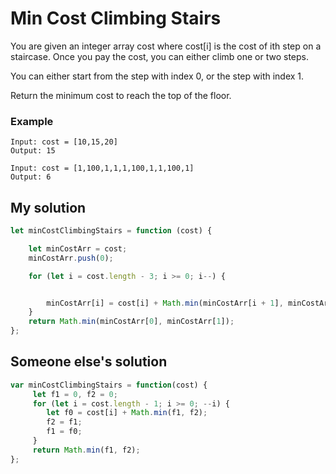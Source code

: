 # Min Cost Climbing Stairs

You are given an integer array cost where cost[i] is the cost of ith step on a staircase. Once you pay the cost, you can either climb one or two steps.

You can either start from the step with index 0, or the step with index 1.

Return the minimum cost to reach the top of the floor.

### Example
```
Input: cost = [10,15,20]
Output: 15

Input: cost = [1,100,1,1,1,100,1,1,100,1]
Output: 6
```

## My solution
```js
let minCostClimbingStairs = function (cost) {

    let minCostArr = cost;
    minCostArr.push(0);

    for (let i = cost.length - 3; i >= 0; i--) {


        minCostArr[i] = cost[i] + Math.min(minCostArr[i + 1], minCostArr[i + 2]);
    }
    return Math.min(minCostArr[0], minCostArr[1]);
};
```

## Someone else's solution
```js
var minCostClimbingStairs = function(cost) {
     let f1 = 0, f2 = 0;
     for (let i = cost.length - 1; i >= 0; --i) {
        let f0 = cost[i] + Math.min(f1, f2);
        f2 = f1;
        f1 = f0;
     }
     return Math.min(f1, f2);
};
```
